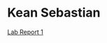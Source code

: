 # Kean Sebastian

[Lab Report 1](https://k-bastian.github.io/cse15l-lab-reports/lab-report-1-week-0.html)
